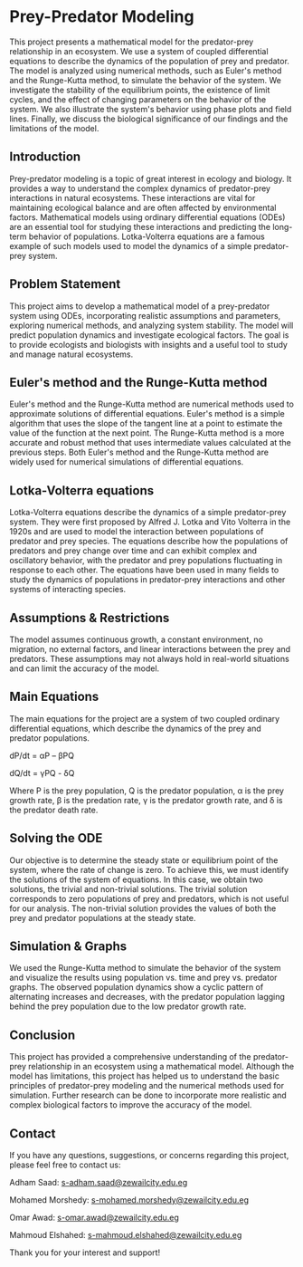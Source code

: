 # Prey-Predator Modeling

This project presents a mathematical model for the predator-prey relationship in an ecosystem. We use a system of coupled differential equations to describe the dynamics of the population of prey and predator. The model is analyzed using numerical methods, such as Euler's method and the Runge-Kutta method, to simulate the behavior of the system. We investigate the stability of the equilibrium points, the existence of limit cycles, and the effect of changing parameters on the behavior of the system. We also illustrate the system's behavior using phase plots and field lines. Finally, we discuss the biological significance of our findings and the limitations of the model.

## Introduction
Prey-predator modeling is a topic of great interest in ecology and biology. It provides a way to understand the complex dynamics of predator-prey interactions in natural ecosystems. These interactions are vital for maintaining ecological balance and are often affected by environmental factors. Mathematical models using ordinary differential equations (ODEs) are an essential tool for studying these interactions and predicting the long-term behavior of populations. Lotka-Volterra equations are a famous example of such models used to model the dynamics of a simple predator-prey system.

## Problem Statement
This project aims to develop a mathematical model of a prey-predator system using ODEs, incorporating realistic assumptions and parameters, exploring numerical methods, and analyzing system stability. The model will predict population dynamics and investigate ecological factors. The goal is to provide ecologists and biologists with insights and a useful tool to study and manage natural ecosystems.

## Euler's method and the Runge-Kutta method
Euler's method and the Runge-Kutta method are numerical methods used to approximate solutions of differential equations. Euler's method is a simple algorithm that uses the slope of the tangent line at a point to estimate the value of the function at the next point. The Runge-Kutta method is a more accurate and robust method that uses intermediate values calculated at the previous steps. Both Euler's method and the Runge-Kutta method are widely used for numerical simulations of differential equations.

## Lotka-Volterra equations
Lotka-Volterra equations describe the dynamics of a simple predator-prey system. They were first proposed by Alfred J. Lotka and Vito Volterra in the 1920s and are used to model the interaction between populations of predator and prey species. The equations describe how the populations of predators and prey change over time and can exhibit complex and oscillatory behavior, with the predator and prey populations fluctuating in response to each other. The equations have been used in many fields to study the dynamics of populations in predator-prey interactions and other systems of interacting species.

## Assumptions & Restrictions
The model assumes continuous growth, a constant environment, no migration, no external factors, and linear interactions between the prey and predators. These assumptions may not always hold in real-world situations and can limit the accuracy of the model.

## Main Equations
The main equations for the project are a system of two coupled ordinary differential equations, which describe the dynamics of the prey and predator populations.

dP/dt = αP – βPQ

dQ/dt = γPQ - δQ

Where P is the prey population, Q is the predator population, α is the prey growth rate, β is the predation rate, γ is the predator growth rate, and δ is the predator death rate.

## Solving the ODE
Our objective is to determine the steady state or equilibrium point of the system, where the rate of change is zero. To achieve this, we must identify the solutions of the system of equations. In this case, we obtain two solutions, the trivial and non-trivial solutions. The trivial solution corresponds to zero populations of prey and predators, which is not useful for our analysis. The non-trivial solution provides the values of both the prey and predator populations at the steady state.

## Simulation & Graphs
We used the Runge-Kutta method to simulate the behavior of the system and visualize the results using population vs. time and prey vs. predator graphs. The observed population dynamics show a cyclic pattern of alternating increases and decreases, with the predator population lagging behind the prey population due to the low predator growth rate.

## Conclusion
This project has provided a comprehensive understanding of the predator-prey relationship in an ecosystem using a mathematical model. Although the model has limitations, this project has helped us to understand the basic principles of predator-prey modeling and the numerical methods used for simulation. Further research can be done to incorporate more realistic and complex biological factors to improve the accuracy of the model.

## Contact
If you have any questions, suggestions, or concerns regarding this project, please feel free to contact us:

Adham Saad: s-adham.saad@zewailcity.edu.eg

Mohamed Morshedy: s-mohamed.morshedy@zewailcity.edu.eg

Omar Awad: s-omar.awad@zewailcity.edu.eg

Mahmoud Elshahed: s-mahmoud.elshahed@zewailcity.edu.eg

Thank you for your interest and support!
